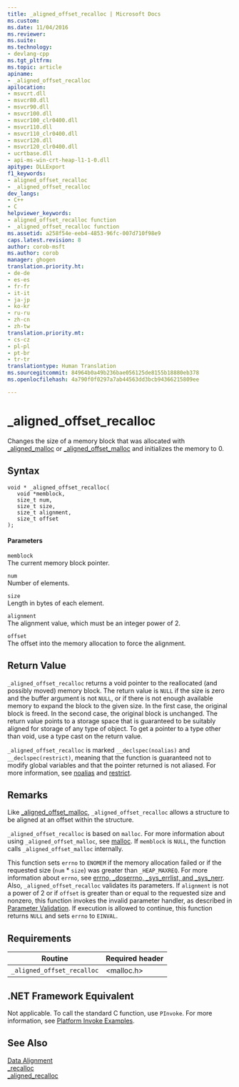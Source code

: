 ```yaml
---
title: _aligned_offset_recalloc | Microsoft Docs
ms.custom: 
ms.date: 11/04/2016
ms.reviewer: 
ms.suite: 
ms.technology:
- devlang-cpp
ms.tgt_pltfrm: 
ms.topic: article
apiname:
- _aligned_offset_recalloc
apilocation:
- msvcrt.dll
- msvcr80.dll
- msvcr90.dll
- msvcr100.dll
- msvcr100_clr0400.dll
- msvcr110.dll
- msvcr110_clr0400.dll
- msvcr120.dll
- msvcr120_clr0400.dll
- ucrtbase.dll
- api-ms-win-crt-heap-l1-1-0.dll
apitype: DLLExport
f1_keywords:
- aligned_offset_recalloc
- _aligned_offset_recalloc
dev_langs:
- C++
- C
helpviewer_keywords:
- aligned_offset_recalloc function
- _aligned_offset_recalloc function
ms.assetid: a258f54e-eeb4-4853-96fc-007d710f98e9
caps.latest.revision: 8
author: corob-msft
ms.author: corob
manager: ghogen
translation.priority.ht:
- de-de
- es-es
- fr-fr
- it-it
- ja-jp
- ko-kr
- ru-ru
- zh-cn
- zh-tw
translation.priority.mt:
- cs-cz
- pl-pl
- pt-br
- tr-tr
translationtype: Human Translation
ms.sourcegitcommit: 84964b0a49b236bae056125de8155b18880eb378
ms.openlocfilehash: 4a790f0f0297a7ab44563dd3bcb94366215809ee

---
```

# _aligned_offset_recalloc
Changes the size of a memory block that was allocated with [_aligned_malloc](../../c-runtime-library/reference/aligned-malloc.md) or [_aligned_offset_malloc](../../c-runtime-library/reference/aligned-offset-malloc.md) and initializes the memory to 0.  
  
## Syntax  
  
```  
void * _aligned_offset_recalloc(  
   void *memblock,   
   size_t num,   
   size_t size,   
   size_t alignment,  
   size_t offset  
);  
```  
  
#### Parameters  
 `memblock`  
 The current memory block pointer.  
  
 `num`  
 Number of elements.  
  
 `size`  
 Length in bytes of each element.  
  
 `alignment`  
 The alignment value, which must be an integer power of 2.  
  
 `offset`  
 The offset into the memory allocation to force the alignment.  
  
## Return Value  
 `_aligned_offset_recalloc` returns a void pointer to the reallocated (and possibly moved) memory block. The return value is `NULL` if the size is zero and the buffer argument is not `NULL`, or if there is not enough available memory to expand the block to the given size. In the first case, the original block is freed. In the second case, the original block is unchanged. The return value points to a storage space that is guaranteed to be suitably aligned for storage of any type of object. To get a pointer to a type other than void, use a type cast on the return value.  
  
 `_aligned_offset_recalloc` is marked `__declspec(noalias)` and `__declspec(restrict)`, meaning that the function is guaranteed not to modify global variables and that the pointer returned is not aliased. For more information, see [noalias](../../cpp/noalias.md) and [restrict](../../cpp/restrict.md).  
  
## Remarks  
 Like [_aligned_offset_malloc](../../c-runtime-library/reference/aligned-offset-malloc.md), `_aligned_offset_recalloc` allows a structure to be aligned at an offset within the structure.  
  
 `_aligned_offset_recalloc` is based on `malloc`. For more information about using `_aligned_offset_malloc`, see [malloc](../../c-runtime-library/reference/malloc.md). If `memblock` is `NULL`, the function calls `_aligned_offset_malloc` internally.  
  
 This function sets `errno` to `ENOMEM` if the memory allocation failed or if the requested size (`num` * `size`) was greater than `_HEAP_MAXREQ`. For more information about `errno`, see [errno, _doserrno, _sys_errlist, and _sys_nerr](../../c-runtime-library/errno-doserrno-sys-errlist-and-sys-nerr.md). Also, `_aligned_offset_recalloc` validates its parameters. If `alignment` is not a power of 2 or if `offset` is greater than or equal to the requested size and nonzero, this function invokes the invalid parameter handler, as described in [Parameter Validation](../../c-runtime-library/parameter-validation.md). If execution is allowed to continue, this function returns `NULL` and sets `errno` to `EINVAL`.  
  
## Requirements  
  
|Routine|Required header|  
|-------------|---------------------|  
|`_aligned_offset_recalloc`|\<malloc.h>|  
  
## .NET Framework Equivalent  
 Not applicable. To call the standard C function, use `PInvoke`. For more information, see [Platform Invoke Examples](http://msdn.microsoft.com/Library/15926806-f0b7-487e-93a6-4e9367ec689f).  
  
## See Also  
 [Data Alignment](../../c-runtime-library/data-alignment.md)   
 [_recalloc](../../c-runtime-library/reference/recalloc.md)   
 [_aligned_recalloc](../../c-runtime-library/reference/aligned-recalloc.md)


<!--HONumber=Jan17_HO1-->



